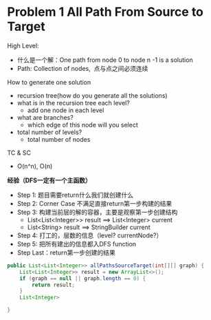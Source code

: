 # Problem 1 All Path From Source to Target

High Level:

* 什么是一个解：One path from node 0 to node n -1 is a solution
* Path: Collection of nodes,  点与点之间必须连续



How to generate one solution

* recursion tree(how do you generate all the solutions)
* what is in the recursion tree each level?
  * add one node in each level
* what are branches?
  * which edge of this node will you select
* total number of levels?
  * total number of nodes

TC & SC

* O(n^n), O(n)



**经验（DFS一定有一个主函数）**

* &#x20;Step 1: 题目需要return什么我们就创建什么
* Step 2: Corner Case 不满足直接return第一步构建的结果
* Step 3: 构建当前层的解的容器，主要是观察第一步创建结构
  * List\<List\<Integer>> result ==> List\<Integer> current
  * List\<String> result ==> StringBuilder current
* Step 4: 打工的，层数的信息（level? currentNode?）
* Step 5: 把所有建出的信息都入DFS function
* Step Last：return第一步创建的结果



```java
public List<List<Integer>> allPathsSourceTarget(int[][] graph) {
    List<List<Integer>> result = new ArrayList<>();
    if (graph == null || graph.length == 0) {
        return result;
    }
    List<Integer>

}
```
